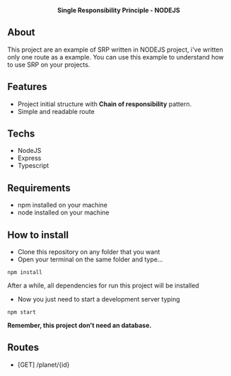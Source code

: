 <p align="center"><b>Single Responsibility Principle - NODEJS</b></p>

## About
This project are an example of SRP written in NODEJS project, i've written only one route as a example.
You can use this example to understand how to use SRP on your projects.

## Features
- Project initial structure with **Chain of responsibility** pattern.
- Simple and readable route

## Techs
- NodeJS
- Express
- Typescript

## Requirements
- npm installed on your machine
- node installed on your machine

## How to install
- Clone this repository on any folder that you want
- Open your terminal on the same folder and type...
```
npm install
```

After a while, all dependencies for run this project will be installed
- Now you just need to start a development server typing
```
npm start
```
**Remember, this project don't need an database.**

## Routes
- [GET] /planet/{id}


